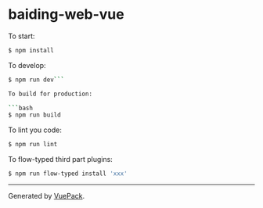 # baiding-web-vue

To start:

```bash
$ npm install
```

To develop:

```bash
$ npm run dev```

To build for production:

```bash
$ npm run build
```

To lint you code:

```bash
$ npm run lint
```

To flow-typed third part plugins:

```bash
$ npm run flow-typed install 'xxx'
```


---

Generated by [VuePack](https://github.com/egoist/vuepack).
